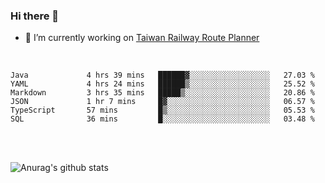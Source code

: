 ### Hi there 👋

- 🔭 I’m currently working on [Taiwan Railway Route Planner](https://github.com/Taiwan-Railway-Route-Planner)

<br/>

<!--START_SECTION:waka-->

```text
Java             4 hrs 39 mins   ██████▓░░░░░░░░░░░░░░░░░░   27.03 %
YAML             4 hrs 24 mins   ██████▒░░░░░░░░░░░░░░░░░░   25.52 %
Markdown         3 hrs 35 mins   █████▒░░░░░░░░░░░░░░░░░░░   20.86 %
JSON             1 hr 7 mins     █▓░░░░░░░░░░░░░░░░░░░░░░░   06.57 %
TypeScript       57 mins         █▒░░░░░░░░░░░░░░░░░░░░░░░   05.53 %
SQL              36 mins         █░░░░░░░░░░░░░░░░░░░░░░░░   03.48 %
```

<!--END_SECTION:waka-->

<br/>
<br/>

![Anurag's github stats](https://github-readme-stats.vercel.app/api?username=DepickereSven&show_icons=true&theme=tokyonight)



<!--
**DepickereSven/DepickereSven** is a ✨ _special_ ✨ repository because its `README.md` (this file) appears on your GitHub profile.

Here are some ideas to get you started:

- 🔭 I’m currently working on ...
- 🌱 I’m currently learning ...
- 👯 I’m looking to collaborate on ...
- 🤔 I’m looking for help with ...
- 💬 Ask me about ...
- 📫 How to reach me: ...
- 😄 Pronouns: ...
- ⚡ Fun fact: ...
-->
